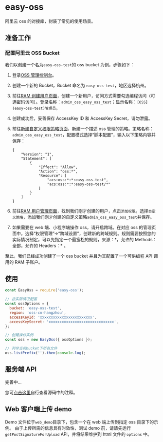 # easy-oss

阿里云 oss 的对接库，封装了常见的使用场景。

## 准备工作

### 配置阿里云 OSS Bucket

我们以创建一个名为`easy-oss-test`的 oss bucket 为例，步骤如下：

1. 登录[OSS 管理控制台](https://oss.console.aliyun.com/bucket)。
2. 创建一个新的 Bucket，Bucket 命名为 `easy-oss-test`，地区选择杭州。
3. 前往[RAM 创建用户页面](https://ram.console.aliyun.com/users/new)，创建一个新用户，访问方式需要勾选编程访问（可选密码访问）。登录名称：`admin_oss_easy_oss_test`；显示名称：`[OSS](easy-oss-test)管理员`。
4. 创建成功后，妥善保存 AccessKey ID 和 AccessKey Secret，请勿泄露。
5. 前往[新建自定义权限策略页面](https://ram.console.aliyun.com/policies/new)，新建一个描述 oss 管理的策略。策略名称：`admin_oss_easy_oss_test`，配置模式选择“脚本配置”，输入以下策略内容并保存：
   ```
   {
       "Version": "1",
       "Statement": [
           {
               "Effect": "Allow",
               "Action": "oss:*",
               "Resource": [
                   "acs:oss:*:*:easy-oss-test",
                   "acs:oss:*:*:easy-oss-test/*"
               ]
           }
       ]
   }
   ```
6. 前往[RAM 用户管理页面](https://ram.console.aliyun.com/users)，找到我们刚才创建的用户，点击`添加权限`。选择`自定义策略`，添加我们刚才创建的自定义策略`admin_oss_easy_oss_test`并保存。

7. 如果需要在 web 端、小程序端操作 oss，请开启跨域。在对应 oss 的管理页面中，选择“权限管理”->“跨域设置”，创建新的跨域规则。规则需要按照您的实际情况制定，可以先指定一个最宽松的规则，来源：\*，允许的 Methods：全部，允许的 Headers：\* 。

至此，我们已经成功创建了一个 oss bucket 并且为其配置了一个可供编程 API 调用的 RAM 子账户。

## 使用

```javascript
const EasyOss = require('easy-oss');

// 按实际情况配置
const ossOptions = {
  bucket: 'easy-oss-test',
  region: 'oss-cn-hangzhou',
  accessKeyId: 'xxxxxxxxxxxxxxxxxxxxxxxx',
  accessKeySecret: 'xxxxxxxxxxxxxxxxxxxxxxxxxxxxxx',
};

// 创建操作实例
const oss = new EasyOss({ ossOptions });

// 列举当前bucket下所有文件
oss.listPrefix('').then(console.log);
```

## 服务端 API

完善中...

您可[点击这里](./src/index.js)自行查看源码中的注释。

## Web 客户端上传 demo

Demo 文件位于`web_demo`目录下，包含一个在 web 端上传到指定 oss 目录下的示例。
由于上传所需的信息具有时效性，测试 demo 前，请请先运行 `getPostSignatureForUpload` API，并将结果维护到 html 文件的 `options` 中。
